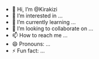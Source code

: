 - 👋 Hi, I’m @Kirakizi
- 👀 I’m interested in ...
- 🌱 I’m currently learning ...
- 💞️ I’m looking to collaborate on ...
- 📫 How to reach me ...
- 😄 Pronouns: ...
- ⚡ Fun fact: ...

<!---
Kirakizi/Kirakizi is a ✨ special ✨ repository because its `README.md` (this file) appears on your GitHub profile.
You can click the Preview link to take a look at your changes.
--->
